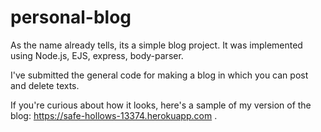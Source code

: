 # personal-blog
As the name already tells, its a simple blog project. It was implemented using Node.js, EJS, express, body-parser.

I've submitted the general code for making a blog in which you can post and delete texts.

If you're curious about how it looks, here's a sample of my version of the blog: https://safe-hollows-13374.herokuapp.com . 
